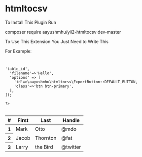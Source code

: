 # htmltocsv

To Install This Plugin Run

composer require aayushmhu/yii2-htmltocsv dev-master

To Use This Extension You Just Need to Write This

For Example:

<pre>
<code>

<?php
use \aayushmhu\htmltocsv\ExportButton;

echo ExportButton::widget([
  'tableid'=>'table_id',
  'filename'=>'Hello',
  'options' => [
    'id'=>\aayushmhu\htmltocsv\ExportButton::DEFAULT_BUTTON,
    'class'=>'btn btn-primary',
  ],
]);

?>
</code>
</pre>

<table class="table" id="table_id" >
  <thead>
    <tr>
      <th scope="col">#</th>
      <th scope="col">First</th>
      <th scope="col">Last</th>
      <th scope="col">Handle</th>
    </tr>
  </thead>
  <tbody>
    <tr>
      <th scope="row">1</th>
      <td>Mark</td>
      <td>Otto</td>
      <td>@mdo</td>
    </tr>
    <tr>
      <th scope="row">2</th>
      <td>Jacob</td>
      <td>Thornton</td>
      <td>@fat</td>
    </tr>
    <tr>
      <th scope="row">3</th>
      <td>Larry</td>
      <td>the Bird</td>
      <td>@twitter</td>
    </tr>
  </tbody>
</table>
